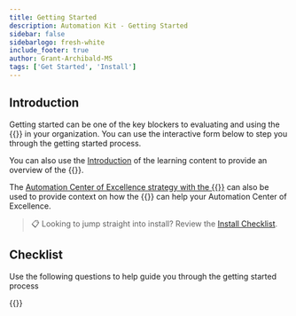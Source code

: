 ```yaml
---
title: Getting Started
description: Automation Kit - Getting Started
sidebar: false
sidebarlogo: fresh-white
include_footer: true
author: Grant-Archibald-MS
tags: ['Get Started', 'Install']
---
```


## Introduction

Getting started can be one of the key blockers to evaluating and using the {{<product-name>}} in your organization. You can use the interactive form below to step you through the getting started process.

You can also use the [Introduction](https://learn.microsoft.com/power-automate/guidance/automation-kit/overview/introduction) of the learning content to provide an overview of the {{<product-name>}}.

The [Automation Center of Excellence strategy with the {{<product-name>}}](https://learn.microsoft.com/power-automate/guidance/automation-kit/overview/automation-coe-strategy) can also be used to provide context on how the {{<product-name>}} can help your Automation Center of Excellence.

> 📋 Looking to jump straight into install? Review the [Install Checklist](/get-started/install-checklist).

## Checklist

Use the following questions to help guide you through the getting started process

{{<questions name="/content/en-us/checklist.json" completed="Thank you for your getting started feedback" showNavigationButtons=false >}}